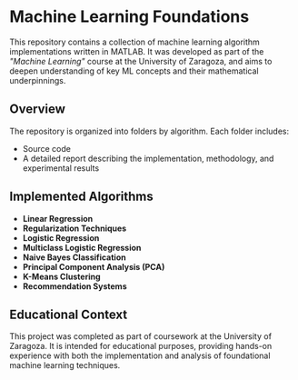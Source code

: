 # Machine Learning Foundations

This repository contains a collection of machine learning algorithm implementations written in MATLAB. It was developed as part of the *"Machine Learning"* course at the University of Zaragoza, and aims to deepen understanding of key ML concepts and their mathematical underpinnings.

## Overview
The repository is organized into folders by algorithm. Each folder includes:
- Source code
- A detailed report describing the implementation, methodology, and experimental results

## Implemented Algorithms

- **Linear Regression**
- **Regularization Techniques**
- **Logistic Regression**
- **Multiclass Logistic Regression**
- **Naive Bayes Classification**
- **Principal Component Analysis (PCA)**
- **K-Means Clustering**
- **Recommendation Systems**


## Educational Context
This project was completed as part of coursework at the University of Zaragoza. It is intended for educational purposes, providing hands-on experience with both the implementation and analysis of foundational machine learning techniques.
